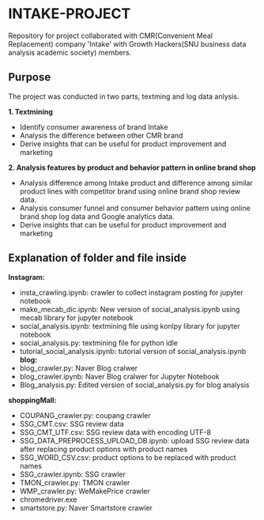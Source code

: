# INTAKE-PROJECT

Repository for project collaborated with CMR(Convenient Meal Replacement) company 'Intake' with Growth Hackers(SNU business data analysis academic society) members. 

## Purpose
The project was conducted in two parts, textming and log data anlysis. 


**1. Textmining**

- Identify consumer awareness of brand Intake
- Analysis the difference between other CMR brand 
- Derive insights that can be useful for product improvement and marketing 


**2. Analysis features by product and behavior pattern in online brand shop** 

- Analysis difference among Intake product and difference among similar product lines with competitor brand using online brand shop review data. 
- Analysis consumer funnel and consumer behavior pattern using online brand shop log data and Google analytics data.
- Derive insights that can be useful for product improvement and marketing 


## Explanation of folder and file inside

**Instagram:** 
   - insta_crawling.ipynb: crawler to collect instagram posting for jupyter notebook 
   - make_mecab_dic.ipynb: New version of social_analysis.ipynb using mecab library for jupyter notebook
   - social_analysis.ipynb: textmining file using konlpy library for jupyter notebook
   - social_analysis.py: textmining file for python idle
   - tutorial_social_analysis.ipynb: tutorial version of social_analysis.ipynb 
**blog:** 
   - blog_crawler.py: Naver Blog cralwer
   - blog_crawler.ipynb: Naver Blog cralwer for Jupyter Notebook
   - Blog_analysis.py: Edited version of social_analysis.py for blog analysis

**shoppingMall:**
   - COUPANG_crawler.py: coupang crawler
   - SSG_CMT.csv: SSG review data
   - SSG_CMT_UTF.csv: SSG review data with encoding UTF-8
   - SSG_DATA_PREPROCESS_UPLOAD_DB.ipynb: upload SSG review data after replacing product options with product names
   - SSG_WORD_CSV.csv: product options to be replaced with product names
   - SSG_crawler.ipynb: SSG crawler
   - TMON_crawler.py: TMON crawler
   - WMP_crawler.py: WeMakePrice crawler
   - chromedriver.exe
   - smartstore.py: Naver Smartstore crawler
